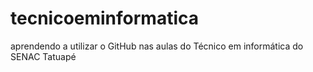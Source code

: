 # tecnicoeminformatica
aprendendo a utilizar o GitHub nas aulas do Técnico em informática do SENAC Tatuapé
